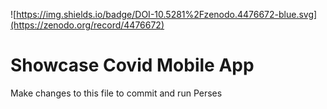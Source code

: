 ![https://img.shields.io/badge/DOI-10.5281%2Fzenodo.4476672-blue.svg](https://zenodo.org/record/4476672)
# Showcase Covid Mobile App

Make changes to this file to commit and run Perses
